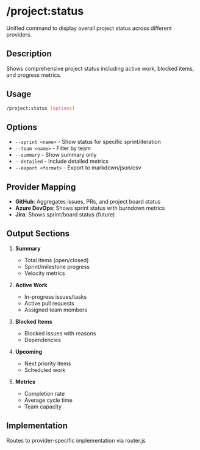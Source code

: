 # /project:status

Unified command to display overall project status across different providers.

## Description

Shows comprehensive project status including active work, blocked items, and progress metrics.

## Usage

```bash
/project:status [options]
```

## Options

- `--sprint <name>` - Show status for specific sprint/iteration
- `--team <name>` - Filter by team
- `--summary` - Show summary only
- `--detailed` - Include detailed metrics
- `--export <format>` - Export to markdown/json/csv

## Provider Mapping

- **GitHub**: Aggregates issues, PRs, and project board status
- **Azure DevOps**: Shows sprint status with burndown metrics
- **Jira**: Shows sprint/board status (future)

## Output Sections

1. **Summary**
   - Total items (open/closed)
   - Sprint/milestone progress
   - Velocity metrics

2. **Active Work**
   - In-progress issues/tasks
   - Active pull requests
   - Assigned team members

3. **Blocked Items**
   - Blocked issues with reasons
   - Dependencies

4. **Upcoming**
   - Next priority items
   - Scheduled work

5. **Metrics**
   - Completion rate
   - Average cycle time
   - Team capacity

## Implementation

Routes to provider-specific implementation via router.js